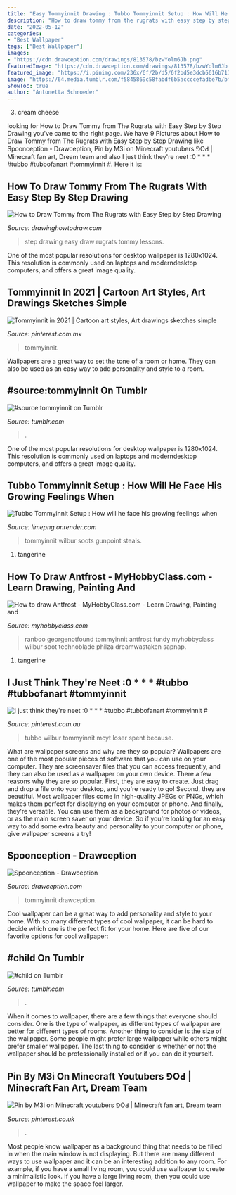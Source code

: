```yaml
---
title: "Easy Tommyinnit Drawing : Tubbo Tommyinnit Setup : How Will He Face His Growing Feelings When"
description: "How to draw tommy from the rugrats with easy step by step drawing"
date: "2022-05-12"
categories:
- "Best Wallpaper"
tags: ["Best Wallpaper"]
images:
- "https://cdn.drawception.com/drawings/813578/bzwYolm6Jb.png"
featuredImage: "https://cdn.drawception.com/drawings/813578/bzwYolm6Jb.png"
featured_image: "https://i.pinimg.com/236x/6f/2b/d5/6f2bd5e3dcb5616b717ee43c380f9c9c.jpg?nii=t"
image: "https://64.media.tumblr.com/f5845869c58fabdf6b5accccefadbe7b/bfff222a5c7d176a-90/s2048x3072/21d8ef4880de070cb2e38349a4ada50d62205d4e.jpg"
ShowToc: true
author: "Antonetta Schroeder"
---
```



3. cream cheese 

	

		
looking for How to Draw Tommy from The Rugrats with Easy Step by Step Drawing you've came to the right page. We have 9 Pictures about How to Draw Tommy from The Rugrats with Easy Step by Step Drawing like Spoonception - Drawception, Pin by M3i on Minecraft youtubers ⅁OԀ | Minecraft fan art, Dream team and also I just think they&#039;re neet :0 * * * #tubbo #tubbofanart #tommyinnit #. Here it is:
		
    
## How To Draw Tommy From The Rugrats With Easy Step By Step Drawing

<img loading=lazy src="https://drawinghowtodraw.com/stepbystepdrawinglessons/wp-content/uploads/2010/03/08-tommyonball.png" onerror="this.onerror=null;this.src='https://tse2.mm.bing.net/th?id=OIP.MDj74BBP7jkW9V8WM6kpDAHaFq&amp;pid=15.1';" alt="How to Draw Tommy from The Rugrats with Easy Step by Step Drawing">

_Source: drawinghowtodraw.com_

>step drawing easy draw rugrats tommy lessons. 

	

One of the most popular resolutions for desktop wallpaper is 1280x1024. This resolution is commonly used on laptops and moderndesktop computers, and offers a great image quality.

    
## Tommyinnit In 2021 | Cartoon Art Styles, Art Drawings Sketches Simple

<img loading=lazy src="https://i.pinimg.com/236x/6f/2b/d5/6f2bd5e3dcb5616b717ee43c380f9c9c.jpg?nii=t" onerror="this.onerror=null;this.src='https://tse4.mm.bing.net/th?id=OIP.C1NfB0DLrfX5ABOMmddrIAAAAA&amp;pid=15.1';" alt="Tommyinnit in 2021 | Cartoon art styles, Art drawings sketches simple">

_Source: pinterest.com.mx_

>tommyinnit. 

	

Wallpapers are a great way to set the tone of a room or home. They can also be used as an easy way to add personality and style to a room.

    
## #source:tommyinnit On Tumblr

<img loading=lazy src="https://64.media.tumblr.com/d0433c7b2258df6470eb43503065b9e4/4fbb1aad0d634f57-57/s540x810/3685ff5069ed48be521e984ea60a82dac902c4c0.jpg" onerror="this.onerror=null;this.src='https://tse1.mm.bing.net/th?id=OIP.yrjpSRoWTkO2Yyuja9BPHgHaHa&amp;pid=15.1';" alt="#source:tommyinnit on Tumblr">

_Source: tumblr.com_

>. 

	

One of the most popular resolutions for desktop wallpaper is 1280x1024. This resolution is commonly used on laptops and moderndesktop computers, and offers a great image quality.

    
## Tubbo Tommyinnit Setup : How Will He Face His Growing Feelings When

<img loading=lazy src="https://i.ytimg.com/vi/zkd_YXX8Wb4/maxresdefault.jpg" onerror="this.onerror=null;this.src='https://tse2.mm.bing.net/th?id=OIP.ej4vZlY0_JnJ_3EkJ5kp6AHaEK&amp;pid=15.1';" alt="Tubbo Tommyinnit Setup : How will he face his growing feelings when">

_Source: limepng.onrender.com_

>tommyinnit wilbur soots gunpoint steals. 

	

1. tangerine 

    
## How To Draw Antfrost - MyHobbyClass.com - Learn Drawing, Painting And

<img loading=lazy src="https://www.myhobbyclass.com/wp-content/uploads/How-I-draw-Tommyinnit-Minecraft-Dream-SMP-1024x576.jpg" onerror="this.onerror=null;this.src='https://tse4.mm.bing.net/th?id=OIP.6T2oJB2vq-ooTIrWxVAR2QHaEK&amp;pid=15.1';" alt="How to draw Antfrost - MyHobbyClass.com - Learn Drawing, Painting and">

_Source: myhobbyclass.com_

>ranboo georgenotfound tommyinnit antfrost fundy myhobbyclass wilbur soot technoblade philza dreamwastaken sapnap. 

	

1. tangerine 

    
## I Just Think They&#039;re Neet :0 * * * #tubbo #tubbofanart #tommyinnit #

<img loading=lazy src="https://i.pinimg.com/236x/f5/03/ce/f503ce07a0b47ebba112d94592230ae2.jpg?nii=t" onerror="this.onerror=null;this.src='https://tse1.mm.bing.net/th?id=OIP.IoWo3z3YM1f2WA1eO4fSOAAAAA&amp;pid=15.1';" alt="I just think they&#039;re neet :0 * * * #tubbo #tubbofanart #tommyinnit #">

_Source: pinterest.com.au_

>tubbo wilbur tommyinnit mcyt loser spent because. 

	

What are wallpaper screens and why are they so popular?
Wallpapers are one of the most popular pieces of software that you can use on your computer. They are screensaver files that you can access frequently, and they can also be used as a wallpaper on your own device. There a few reasons why they are so popular. First, they are easy to create. Just drag and drop a file onto your desktop, and you're ready to go! Second, they are beautiful. Most wallpaper files come in high-quality JPEGs or PNGs, which makes them perfect for displaying on your computer or phone. And finally, they're versatile. You can use them as a background for photos or videos, or as the main screen saver on your device. So if you're looking for an easy way to add some extra beauty and personality to your computer or phone, give wallpaper screens a try!

    
## Spoonception - Drawception

<img loading=lazy src="https://cdn.drawception.com/drawings/813578/bzwYolm6Jb.png" onerror="this.onerror=null;this.src='https://tse3.mm.bing.net/th?id=OIP.rO37qLVmwZfxMbEdoja5cQHaGL&amp;pid=15.1';" alt="Spoonception - Drawception">

_Source: drawception.com_

>tommyinnit drawception. 

	

Cool wallpaper can be a great way to add personality and style to your home. With so many different types of cool wallpaper, it can be hard to decide which one is the perfect fit for your home. Here are five of our favorite options for cool wallpaper: 

    
## #child On Tumblr

<img loading=lazy src="https://64.media.tumblr.com/f5845869c58fabdf6b5accccefadbe7b/bfff222a5c7d176a-90/s2048x3072/21d8ef4880de070cb2e38349a4ada50d62205d4e.jpg" onerror="this.onerror=null;this.src='https://tse2.mm.bing.net/th?id=OIP.KbZvQW8j1CVwnfYqa7y4wQHaHu&amp;pid=15.1';" alt="#child on Tumblr">

_Source: tumblr.com_

>. 

	

When it comes to wallpaper, there are a few things that everyone should consider. One is the type of wallpaper, as different types of wallpaper are better for different types of rooms. Another thing to consider is the size of the wallpaper. Some people might prefer large wallpaper while others might prefer smaller wallpaper. The last thing to consider is whether or not the wallpaper should be professionally installed or if you can do it yourself.

    
## Pin By M3i On Minecraft Youtubers ⅁OԀ | Minecraft Fan Art, Dream Team

<img loading=lazy src="https://i.pinimg.com/originals/d8/67/26/d86726a2f677e136f36fa57dadbf0668.jpg" onerror="this.onerror=null;this.src='https://tse1.mm.bing.net/th?id=OIP.FusEMbhlWqpKD0r_mslr7QHaFj&amp;pid=15.1';" alt="Pin by M3i on Minecraft youtubers ⅁OԀ | Minecraft fan art, Dream team">

_Source: pinterest.co.uk_

>. 

	

Most people know wallpaper as a background thing that needs to be filled in when the main window is not displaying. But there are many different ways to use wallpaper and it can be an interesting addition to any room. For example, if you have a small living room, you could use wallpaper to create a minimalistic look. If you have a large living room, then you could use wallpaper to make the space feel larger.

